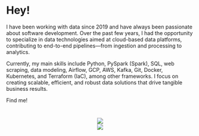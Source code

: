 # Hey!

I have been working with data since 2019 and have always been passionate about software development. Over the past few years, I had the opportunity to specialize in data technologies aimed at cloud-based data platforms, contributing to end-to-end pipelines—from ingestion and processing to analytics.

Currently, my main skills include Python, PySpark (Spark), SQL, web scraping, data modeling, Airflow, GCP, AWS, Kafka, Git, Docker, Kubernetes, and Terraform (IaC), among other frameworks. I focus on creating scalable, efficient, and robust data solutions that drive tangible business results.

Find me!

#
<div align="center">
        <a href="https://www.linkedin.com/in//pedro-goulart-rodrigues/" target="_blank"><img src="https://img.shields.io/badge/-LinkedIn-%230077B5?style=for-the-badge&logo=linkedin&logoColor=white" target="_blank"></a> 
</div>

<div align="center">
        <a href="https://wakatime.com/@pedrogfx" target="_blank"><img src="https://wakatime.com/badge/user/e2c8785d-914b-422a-b1a6-491fe06f6d6d.svg" target="_blank"></a> 
</div>
